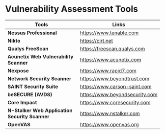 
#  Vulnerability Assessment Tools

| Tools | Links |
|---|---|
| **Nessus Professional**| https://www.tenable.com |
| **Nikto** | https://cirt.net |
| **Qualys FreeScan** | https://freescan.qualys.com |
|**Acunetix Web Vulnerability Scanner**| https://www.acunetix.com|
|**Nexpose**| https://www.rapid7.com |
|**Network Security Scanner**| https://www.beyondtrust.com|
|**SAINT Security Suite**| https://www.carson-saint.com|
|**beSECURE (AVDS)**| https://www.beyondsecurity.com |
|**Core Impact**| https://www.coresecurity.com |
|**N-Stalker Web Application Security Scanner**| https://www.nstalker.com |
|**OpenVAS**|https://www.openvas.org|
